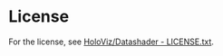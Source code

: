 # License

For the license, see [HoloViz/Datashader - LICENSE.txt](<https://github.com/holoviz/datashader/blob/main/LICENSE.txt>).
